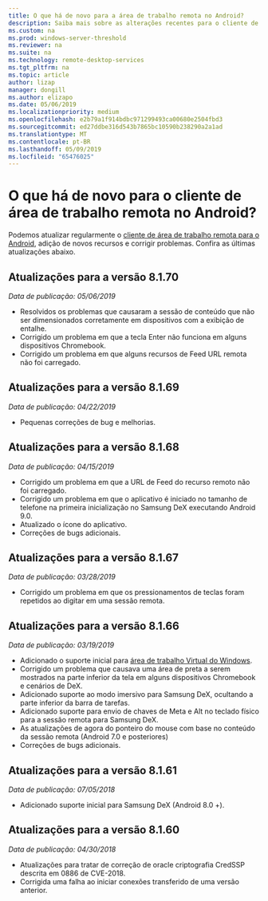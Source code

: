 ```yaml
---
title: O que há de novo para a área de trabalho remota no Android?
description: Saiba mais sobre as alterações recentes para o cliente de área de trabalho remota para Android
ms.custom: na
ms.prod: windows-server-threshold
ms.reviewer: na
ms.suite: na
ms.technology: remote-desktop-services
ms.tgt_pltfrm: na
ms.topic: article
author: lizap
manager: dongill
ms.author: elizapo
ms.date: 05/06/2019
ms.localizationpriority: medium
ms.openlocfilehash: e2b79a1f914bdbc971299493ca00680e2504fbd3
ms.sourcegitcommit: ed27ddbe316d543b7865bc10590b238290a2a1ad
ms.translationtype: MT
ms.contentlocale: pt-BR
ms.lasthandoff: 05/09/2019
ms.locfileid: "65476025"
---
```

# <a name="whats-new-for-the-remote-desktop-client-on-android"></a>O que há de novo para o cliente de área de trabalho remota no Android?

Podemos atualizar regularmente o [cliente de área de trabalho remota para o Android](remote-desktop-android.md), adição de novos recursos e corrigir problemas. Confira as últimas atualizações abaixo.

## <a name="updates-for-version-8170"></a>Atualizações para a versão 8.1.70

*Data de publicação: 05/06/2019*

- Resolvidos os problemas que causaram a sessão de conteúdo que não ser dimensionados corretamente em dispositivos com a exibição de entalhe.
- Corrigido um problema em que a tecla Enter não funciona em alguns dispositivos Chromebook.
- Corrigido um problema em que alguns recursos de Feed URL remota não foi carregado.

## <a name="updates-for-version-8169"></a>Atualizações para a versão 8.1.69

*Data de publicação: 04/22/2019*

- Pequenas correções de bug e melhorias.

## <a name="updates-for-version-8168"></a>Atualizações para a versão 8.1.68

*Data de publicação: 04/15/2019*

- Corrigido um problema em que a URL de Feed do recurso remoto não foi carregado.
- Corrigido um problema em que o aplicativo é iniciado no tamanho de telefone na primeira inicialização no Samsung DeX executando Android 9.0.
- Atualizado o ícone do aplicativo.
- Correções de bugs adicionais.

## <a name="updates-for-version-8167"></a>Atualizações para a versão 8.1.67

*Data de publicação: 03/28/2019*

- Corrigido um problema em que os pressionamentos de teclas foram repetidos ao digitar em uma sessão remota.

## <a name="updates-for-version-8166"></a>Atualizações para a versão 8.1.66

*Data de publicação: 03/19/2019*

- Adicionado o suporte inicial para [área de trabalho Virtual do Windows](https://aka.ms/wvd).
- Corrigido um problema que causava uma área de preta a serem mostrados na parte inferior da tela em alguns dispositivos Chromebook e cenários de DeX.
- Adicionado suporte ao modo imersivo para Samsung DeX, ocultando a parte inferior da barra de tarefas.
- Adicionado suporte para envio de chaves de Meta e Alt no teclado físico para a sessão remota para Samsung DeX.
- As atualizações de agora do ponteiro do mouse com base no conteúdo da sessão remota (Android 7.0 e posteriores)
- Correções de bugs adicionais.

## <a name="updates-for-version-8161"></a>Atualizações para a versão 8.1.61

*Data de publicação: 07/05/2018*

- Adicionado suporte inicial para Samsung DeX (Android 8.0 +).

## <a name="updates-for-version-8160"></a>Atualizações para a versão 8.1.60

*Data de publicação: 04/30/2018*

- Atualizações para tratar de correção de oracle criptografia CredSSP descrita em 0886 de CVE-2018.
- Corrigida uma falha ao iniciar conexões transferido de uma versão anterior.
